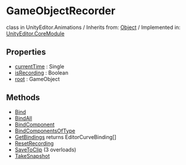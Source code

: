 # GameObjectRecorder
class in UnityEditor.Animations
 / Inherits from: <a href="https://docs.unity3d.com/6000.0/Documentation/ScriptReference/Object.html" target="_blank">Object</a> / Implemented in: <a href="https://docs.unity3d.com/6000.0/Documentation/ScriptReference/UnityEditor.CoreModule.html" target="_blank">UnityEditor.CoreModule</a>
## Properties
- <a href="https://docs.unity3d.com/6000.0/Documentation/ScriptReference/GameObjectRecorder-currentTime.html" target="_blank">currentTime</a> : Single
- <a href="https://docs.unity3d.com/6000.0/Documentation/ScriptReference/GameObjectRecorder-isRecording.html" target="_blank">isRecording</a> : Boolean
- <a href="https://docs.unity3d.com/6000.0/Documentation/ScriptReference/GameObjectRecorder-root.html" target="_blank">root</a> : GameObject
## Methods
- <a href="https://docs.unity3d.com/6000.0/Documentation/ScriptReference/GameObjectRecorder.Bind.html" target="_blank">Bind</a>
- <a href="https://docs.unity3d.com/6000.0/Documentation/ScriptReference/GameObjectRecorder.BindAll.html" target="_blank">BindAll</a>
- <a href="https://docs.unity3d.com/6000.0/Documentation/ScriptReference/GameObjectRecorder.BindComponent.html" target="_blank">BindComponent</a>
- <a href="https://docs.unity3d.com/6000.0/Documentation/ScriptReference/GameObjectRecorder.BindComponentsOfType.html" target="_blank">BindComponentsOfType</a>
- <a href="https://docs.unity3d.com/6000.0/Documentation/ScriptReference/GameObjectRecorder.GetBindings.html" target="_blank">GetBindings</a> returns EditorCurveBinding[]
- <a href="https://docs.unity3d.com/6000.0/Documentation/ScriptReference/GameObjectRecorder.ResetRecording.html" target="_blank">ResetRecording</a>
- <a href="https://docs.unity3d.com/6000.0/Documentation/ScriptReference/GameObjectRecorder.SaveToClip.html" target="_blank">SaveToClip</a> (3 overloads)
- <a href="https://docs.unity3d.com/6000.0/Documentation/ScriptReference/GameObjectRecorder.TakeSnapshot.html" target="_blank">TakeSnapshot</a>

